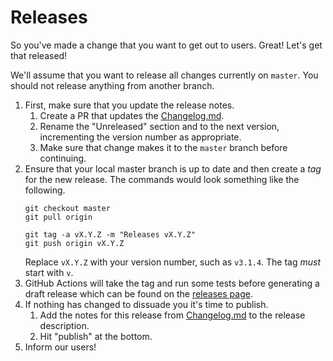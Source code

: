 # Releases

So you've made a change that you want to get out to users.  Great!  Let's get that released!

We'll assume that you want to release all changes currently on `master`.  You should not release anything from another branch.

1. First, make sure that you update the release notes.
    1. Create a PR that updates the [Changelog.md](/Changelog.md).
    2. Rename the "Unreleased" section and to the next version, incrementing the version number as appropriate.
    3. Make sure that change makes it to the `master` branch before continuing.
2. Ensure that your local master branch is up to date and then create a _tag_ for the new release.
    The commands would look something like the following.
    ```shell
    git checkout master
    git pull origin

    git tag -a vX.Y.Z -m "Releases vX.Y.Z"
    git push origin vX.Y.Z
    ```
    Replace `vX.Y.Z` with your version number, such as `v3.1.4`.  The tag _must_ start with `v`.
3. GitHub Actions will take the tag and run some tests before generating a draft release which can be found on the [releases page](https://github.com/fossas/fossa-cli/releases).
4. If nothing has changed to dissuade you it's time to publish.
    1. Add the notes for this release from [Changelog.md](/Changelog.md) to the release description.
    2. Hit "publish" at the bottom.
5. Inform our users!